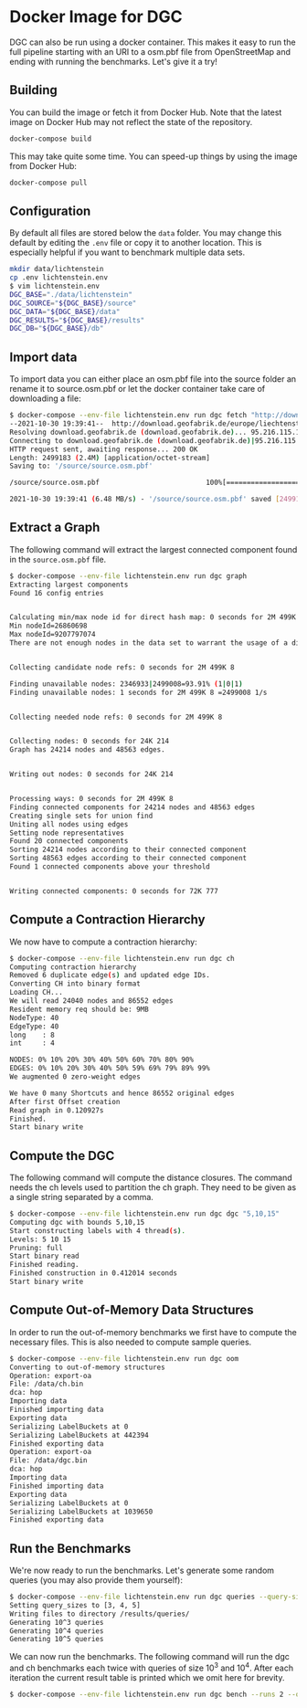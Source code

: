# Docker Image for DGC

DGC can also be run using a docker container.
This makes it easy to run the full pipeline starting with an URI to a osm.pbf file from OpenStreetMap and ending with running the benchmarks.
Let's give it a try!

## Building

You can build the image or fetch it from Docker Hub.
Note that the latest image on Docker Hub may not reflect the state of the repository.

```bash
docker-compose build
```

This may take quite some time.
You can speed-up things by using the image from Docker Hub:

```bash
docker-compose pull
```

## Configuration

By default all files are stored below the `data` folder.
You may change this default by editing the `.env` file or copy it to another location.
This is especially helpful if you want to benchmark multiple data sets.

```bash
mkdir data/lichtenstein
cp .env lichtenstein.env
$ vim lichtenstein.env
DGC_BASE="./data/lichtenstein"
DGC_SOURCE="${DGC_BASE}/source"
DGC_DATA="${DGC_BASE}/data"
DGC_RESULTS="${DGC_BASE}/results"
DGC_DB="${DGC_BASE}/db"
```

## Import data

To import data you can either place an osm.pbf file into the source folder an rename it to source.osm.pbf or let the docker container take care of downloading a file:

```bash
$ docker-compose --env-file lichtenstein.env run dgc fetch "http://download.geofabrik.de/europe/liechtenstein-latest.osm.pbf"
--2021-10-30 19:39:41--  http://download.geofabrik.de/europe/liechtenstein-latest.osm.pbf
Resolving download.geofabrik.de (download.geofabrik.de)... 95.216.115.119, 116.202.112.212
Connecting to download.geofabrik.de (download.geofabrik.de)|95.216.115.119|:80... connected.
HTTP request sent, awaiting response... 200 OK
Length: 2499183 (2.4M) [application/octet-stream]
Saving to: '/source/source.osm.pbf'

/source/source.osm.pbf                          100%[====================================================================================================>]   2.38M  6.48MB/s    in 0.4s    

2021-10-30 19:39:41 (6.48 MB/s) - '/source/source.osm.pbf' saved [2499183/2499183]
```

## Extract a Graph

The following command will extract the largest connected component found in the `source.osm.pbf` file.

```bash
$ docker-compose --env-file lichtenstein.env run dgc graph
Extracting largest components
Found 16 config entries


Calculating min/max node id for direct hash map: 0 seconds for 2M 499K 8 
Min nodeId=26860698
Max nodeId=9207797074
There are not enough nodes in the data set to warrant the usage of a direct mapped cache


Collecting candidate node refs: 0 seconds for 2M 499K 8 

Finding unavailable nodes: 2346933|2499008=93.91% (1|0|1)
Finding unavailable nodes: 1 seconds for 2M 499K 8 =2499008 1/s


Collecting needed node refs: 0 seconds for 2M 499K 8 


Collecting nodes: 0 seconds for 24K 214 
Graph has 24214 nodes and 48563 edges.


Writing out nodes: 0 seconds for 24K 214 


Processing ways: 0 seconds for 2M 499K 8 
Finding connected components for 24214 nodes and 48563 edges
Creating single sets for union find
Uniting all nodes using edges
Setting node representatives
Found 20 connected components
Sorting 24214 nodes according to their connected component
Sorting 48563 edges according to their connected component
Found 1 connected components above your threshold


Writing connected components: 0 seconds for 72K 777
```

## Compute a Contraction Hierarchy

We now have to compute a contraction hierarchy:

```bash
$ docker-compose --env-file lichtenstein.env run dgc ch
Computing contraction hierarchy
Removed 6 duplicate edge(s) and updated edge IDs.
Converting CH into binary format
Loading CH...
We will read 24040 nodes and 86552 edges
Resident memory req should be: 9MB
NodeType: 40
EdgeType: 40
long    : 8
int     : 4

NODES: 0% 10% 20% 30% 40% 50% 60% 70% 80% 90% 
EDGES: 0% 10% 20% 30% 40% 50% 59% 69% 79% 89% 99% 
We augmented 0 zero-weight edges

We have 0 many Shortcuts and hence 86552 original edges
After first Offset creation
Read graph in 0.120927s
Finished.
Start binary write
```

## Compute the DGC

The following command will compute the distance closures.
The command needs the ch levels used to partition the ch graph.
They need to be given as a single string separated by a comma.

```bash
$ docker-compose --env-file lichtenstein.env run dgc dgc "5,10,15"
Computing dgc with bounds 5,10,15
Start constructing labels with 4 thread(s).
Levels: 5 10 15
Pruning: full
Start binary read
Finished reading.
Finished construction in 0.412014 seconds
Start binary write
```

## Compute Out-of-Memory Data Structures

In order to run the out-of-memory benchmarks we first have to compute the necessary files.
This is also needed to compute sample queries.

```bash
$ docker-compose --env-file lichtenstein.env run dgc oom
Converting to out-of-memory structures
Operation: export-oa
File: /data/ch.bin
dca: hop
Importing data
Finished importing data
Exporting data
Serializing LabelBuckets at 0
Serializing LabelBuckets at 442394
Finished exporting data
Operation: export-oa
File: /data/dgc.bin
dca: hop
Importing data
Finished importing data
Exporting data
Serializing LabelBuckets at 0
Serializing LabelBuckets at 1039650
Finished exporting data
```

## Run the Benchmarks

We're now ready to run the benchmarks.
Let's generate some random queries (you may also provide them yourself):

```bash
$ docker-compose --env-file lichtenstein.env run dgc queries --query-sizes 3 4 5
Setting query_sizes to [3, 4, 5]
Writing files to directory /results/queries/
Generating 10^3 queries
Generating 10^4 queries
Generating 10^5 queries
```

We can now run the benchmarks.
The following command will run the dgc and ch benchmarks each twice with queries of size $10^3$ and $10^4$.
After each iteration the current result table is printed which we omit here for brevity.

```bash
$ docker-compose --env-file lichtenstein.env run dgc bench --runs 2 --query-sizes 3 4 --selection dgc-oom ch-oom dgc-im ch-im

```